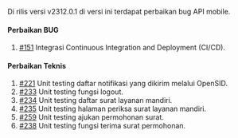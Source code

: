 Di rilis versi v2312.0.1 di versi ini terdapat perbaikan bug API mobile.

#### Perbaikan BUG

1. [#151](https://github.com/OpenSID/opensid-api/issues/151) Integrasi Continuous Integration and Deployment (CI/CD). 

#### Perbaikan Teknis

1. [#221](https://github.com/OpenSID/opensid-api/issues/221) Unit testing daftar notifikasi yang dikirim melalui OpenSID.
2. [#233](https://github.com/OpenSID/opensid-api/issues/233) Unit testing fungsi logout.
3. [#234](https://github.com/OpenSID/opensid-api/issues/234) Unit testing daftar surat layanan mandiri.
4. [#235](https://github.com/OpenSID/opensid-api/issues/235) Unit testing halaman periksa surat layanan mandiri.
5. [#259](https://github.com/OpenSID/opensid-api/issues/259) Unit testing ajukan permohonan surat.
6. [#238](https://github.com/OpenSID/opensid-api/issues/238) Unit testing fungsi terima surat permohonan.